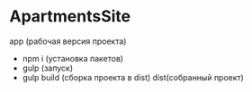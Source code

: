 # ApartmentsSite
app (рабочая версия проекта)
- npm i (установка пакетов)
- gulp (запуск)
- gulp build (сборка проекта в dist)
dist(собранный проект)
